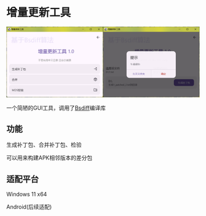 # 增量更新工具

![截图](/img/shot.jpg)

一个简陋的GUI工具，调用了[Bsdiff](/Bsdiff)编译库

## 功能
生成补丁包、合并补丁包、检验

可以用来构建APK相邻版本的差分包

## 适配平台
Windows 11 x64

Android(后续适配)
